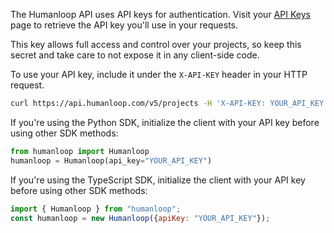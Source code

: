 The Humanloop API uses API keys for authentication. Visit your
[API Keys](https://app.humanloop.com/account/api-keys) page to retrieve the
API key you'll use in your requests.

This key allows full access and control over your projects, so keep this secret
and take care to not expose it in any client-side code.

To use your API key, include it under the `X-API-KEY` header in your HTTP request.

```bash
curl https://api.humanloop.com/v5/projects -H 'X-API-KEY: YOUR_API_KEY'
```

If you're using the Python SDK, initialize the client with your API key before
using other SDK methods:

```python
from humanloop import Humanloop
humanloop = Humanloop(api_key="YOUR_API_KEY")
```

If you're using the TypeScript SDK, initialize the client with your API key before
using other SDK methods:

```js
import { Humanloop } from "humanloop";
const humanloop = new Humanloop({apiKey: "YOUR_API_KEY"});
```
